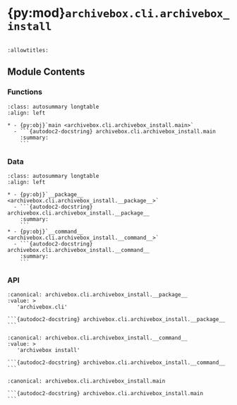 # {py:mod}`archivebox.cli.archivebox_install`

```{py:module} archivebox.cli.archivebox_install
```

```{autodoc2-docstring} archivebox.cli.archivebox_install
:allowtitles:
```

## Module Contents

### Functions

````{list-table}
:class: autosummary longtable
:align: left

* - {py:obj}`main <archivebox.cli.archivebox_install.main>`
  - ```{autodoc2-docstring} archivebox.cli.archivebox_install.main
    :summary:
    ```
````

### Data

````{list-table}
:class: autosummary longtable
:align: left

* - {py:obj}`__package__ <archivebox.cli.archivebox_install.__package__>`
  - ```{autodoc2-docstring} archivebox.cli.archivebox_install.__package__
    :summary:
    ```
* - {py:obj}`__command__ <archivebox.cli.archivebox_install.__command__>`
  - ```{autodoc2-docstring} archivebox.cli.archivebox_install.__command__
    :summary:
    ```
````

### API

````{py:data} __package__
:canonical: archivebox.cli.archivebox_install.__package__
:value: >
   'archivebox.cli'

```{autodoc2-docstring} archivebox.cli.archivebox_install.__package__
```

````

````{py:data} __command__
:canonical: archivebox.cli.archivebox_install.__command__
:value: >
   'archivebox install'

```{autodoc2-docstring} archivebox.cli.archivebox_install.__command__
```

````

````{py:function} main(args: typing.Optional[typing.List[str]] = None, stdin: typing.Optional[typing.IO] = None, pwd: typing.Optional[str] = None) -> None
:canonical: archivebox.cli.archivebox_install.main

```{autodoc2-docstring} archivebox.cli.archivebox_install.main
```
````
